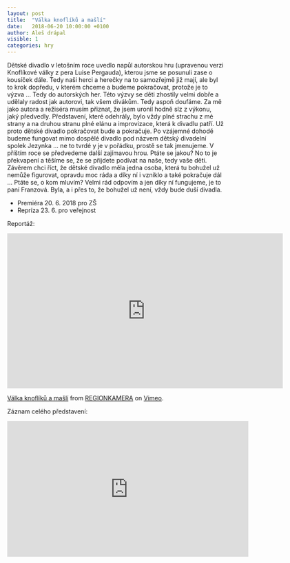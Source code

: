 ```yaml
---
layout: post
title:  "Válka knoflíků a mašlí"
date:   2018-06-20 10:00:00 +0100
author: Aleš drápal
visible: 1
categories: hry
---
```

Dětské divadlo v letošním roce uvedlo napůl autorskou hru (upravenou verzi Knoflíkové války z pera Luise Pergauda), kterou jsme se posunuli zase o kousíček dále. Tedy naši herci a herečky na to samozřejmě již mají, ale byl to krok dopředu, v kterém chceme a budeme pokračovat, protože je to výzva … Tedy do autorských her. Této výzvy se děti zhostily velmi dobře a udělaly radost jak autorovi, tak všem divákům. Tedy aspoň doufáme. Za mě jako autora a režiséra musím přiznat, že jsem uronil hodně slz z výkonu, jaký předvedly. Představení, které odehrály, bylo vždy plné strachu z mé strany a na druhou stranu plné elánu a improvizace, která k divadlu patří. Už proto dětské divadlo pokračovat bude a pokračuje.  Po vzájemné dohodě budeme fungovat mimo dospělé divadlo pod názvem dětský divadelní spolek Jezynka … ne to tvrdé y je v pořádku, prostě se tak jmenujeme. 
V příštím roce se předvedeme další zajímavou hrou. Ptáte se jakou?  No to je překvapení a těšíme se, že se přijdete podívat na naše, tedy vaše děti. Závěrem chci říct, že dětské divadlo měla jedna osoba, která tu bohužel už nemůže figurovat, opravdu moc ráda a díky ní i vzniklo a také pokračuje dál … Ptáte se, o kom mluvím? Velmi rád odpovím a jen díky ní fungujeme, je to paní Franzová.  Byla, a i přes to, že bohužel už není, vždy bude duší divadla.

 * Premiéra 20. 6. 2018 pro ZŠ
 * Repríza 23. 6. pro veřejnost

Reportáž:

<iframe src="https://player.vimeo.com/video/278101101?color=ffffff&title=0&byline=0&portrait=0" width="640" height="360" frameborder="0" allow="autoplay; fullscreen" allowfullscreen></iframe>
<p><a href="https://vimeo.com/278101101">V&aacute;lka knofl&iacute;ků a ma&scaron;l&iacute;</a> from <a href="https://vimeo.com/regionkamera">REGIONKAMERA</a> on <a href="https://vimeo.com">Vimeo</a>.</p>

Záznam celého představení:

<iframe width="560" height="315" src="https://www.youtube.com/embed/FA1cjrODIU8" frameborder="0" allow="accelerometer; autoplay; encrypted-media; gyroscope; picture-in-picture" allowfullscreen></iframe>
